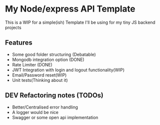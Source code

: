 # My Node/express API Template

This is a WIP for a simple(ish) Template I'll be using for my tiny JS backend projects

## Features
- Some good folder structuring (Debatable)
- Mongodb integration option (DONE)
- Rate Limiter (DONE)
- JWT Integration with login and logout functionality(WIP)
- Email/Password reset(WIP)
- Unit tests(Thinking about it)

## DEV Refactoring notes (TODOs)
- Better/Centralised error handling 
- A logger would be nice
- Swagger or some open api implementation
